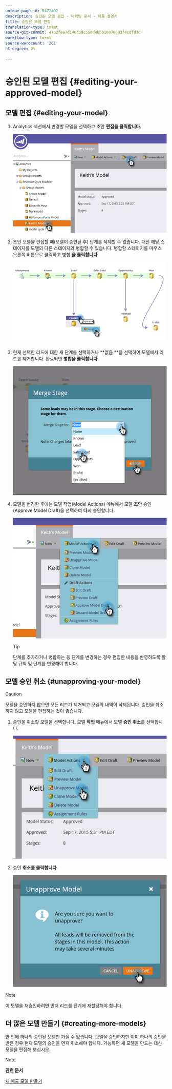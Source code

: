 ```yaml
---
unique-page-id: 5472402
description: 승인된 모델 편집 - 마케팅 문서 - 제품 설명서
title: 승인된 모델 편집
translation-type: tm+mt
source-git-commit: 47b2fee7d146c3dc558d4bbb10070683f4cdfd3d
workflow-type: tm+mt
source-wordcount: '261'
ht-degree: 0%

---
```



# 승인된 모델 편집 {#editing-your-approved-model}

## 모델 편집 {#editing-your-model}

1. Analytics 섹션에서 변경할 모델을 선택하고 초안 **편집을 클릭합니다**.

   ![](assets/one.png)

1. 초안 모델을 편집할 때(모델이 승인된 후) 단계를 삭제할 수 없습니다. 대신 해당 스테이지를 모델의 다른 스테이지와 병합할 수 있습니다. 병합할 스테이지를 마우스 오른쪽 버튼으로 클릭하고 병합 **을 클릭합니다**.

   ![](assets/two.png)

1. 현재 선택한 리드에 대한 새 단계를 선택하거나 **없음 **을 선택하여 모델에서 리드를 제거합니다. 완료되면 **병합을 클릭합니다**.

   ![](assets/three.png)

1. 모델을 변경한 후에는 모델 작업(Model Actions) 메뉴에서 모델 **초안** 승인(Approve Model Draft)을 선택하여 **다시** 승인합니다.

   ![](assets/four.png)

   >[!TIP]
   >
   >단계를 추가하거나 병합하는 등 단계를 변경하는 경우 편집한 내용을 반영하도록 할당 규칙 및 단계를 변경해야 합니다.

## 모델 승인 취소 {#unapproving-your-model}

>[!CAUTION]
>
>모델을 승인하지 않으면 모든 리드가 제거되고 모델의 내역이 삭제됩니다. 승인을 취소하지 않고 모델을 편집하는 것이 좋습니다.

1. 승인을 취소할 모델을 선택합니다. 모델 **작업** 메뉴에서 모델 **승인 취소**&#x200B;를 선택합니다.

   ![](assets/five.png)

1. 승인 **취소를 클릭합니다**.

   ![](assets/six.png)

>[!NOTE]
>
>이 모델을 재승인하려면 먼저 리드를 단계에 재할당해야 합니다.

## 더 많은 모델 만들기 {#creating-more-models}

한 번에 하나의 승인된 모델만 가질 수 있습니다. 모델을 승인하지만 이미 하나의 승인을 받은 경우 현재 모델의 승인을 먼저 취소해야 합니다. 가능하면 새 모델을 만드는 대신 모델을 편집해 보십시오.

>[!NOTE]
>
>**관련 문서**
>
>[새 매출 모델 만들기](../../../../../product-docs/reporting/revenue-cycle-analytics/revenue-cycle-models/create-a-new-revenue-model.md)

